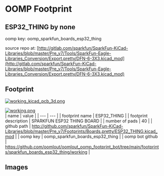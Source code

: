 # OOMP Footprint  
## ESP32_THING  by none  
  
oomp key: oomp_sparkfun_boards_esp32_thing  
  
source repo at: [http://gitlab.com/sparkfun/SparkFun-KiCad-Libraries/blob/master/Pre_v7/Tools/SparkFun-Eagle-Libraries_Conversion/Export.pretty/DFN-6-3X3.kicad_mod](http://gitlab.com/sparkfun/SparkFun-KiCad-Libraries/blob/master/Pre_v7/Tools/SparkFun-Eagle-Libraries_Conversion/Export.pretty/DFN-6-3X3.kicad_mod)  
## Footprint  
  
[![working_kicad_pcb_3d.png](working_kicad_pcb_3d_600.png)](working_kicad_pcb_3d.png)  
  
[![working.png](working_600.png)](working.png)  
| name | value | 
| --- | --- | 
| footprint name | ESP32_THING | 
| footprint description | SPARKFUN ESP32 THING BOARD | 
| number of pads | 40 | 
| github path | http://github.com/sparkfun/SparkFun-KiCad-Libraries/blob/master/Pre_v7/Footprints/Boards.pretty/ESP32_THING.kicad_mod | 
| oomp key | oomp_sparkfun_boards_esp32_thing | 
| oomp bot github | https://github.com/oomlout/oomlout_oomp_footprint_bot/tree/main/footprints/sparkfun_boards_esp32_thing/working | 
## Images  
